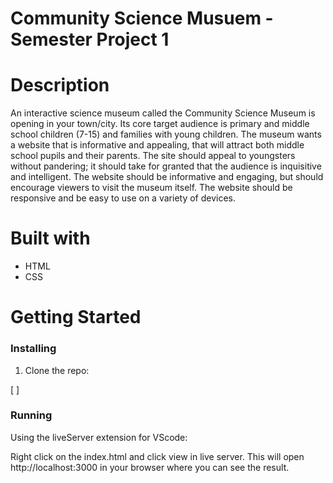 # Community Science Musuem - Semester Project 1

# Description

An interactive science museum called the Community Science Museum is opening in your town/city. Its core target audience is primary and middle school children (7-15) and families with young children. The museum wants a website that is informative and appealing, that will attract both middle school pupils and their parents. The site should appeal to youngsters without pandering; it should take for granted that the audience is inquisitive and intelligent. The website should be informative and engaging, but should encourage viewers to visit the museum itself. The website should be responsive and be easy to use on a variety of devices.

# Built with
- HTML
- CSS

# Getting Started

### Installing
1. Clone the repo:

[ ]

### Running
Using the liveServer extension for VScode:

Right click on the index.html and click view in live server. This will open http://localhost:3000 in your browser where you can see the result.


